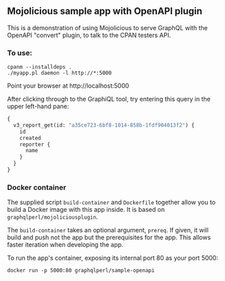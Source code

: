 ## Mojolicious sample app with OpenAPI plugin

This is a demonstration of using Mojolicious to serve GraphQL with the
OpenAPI "convert" plugin, to talk to the CPAN testers API.

### To use:

```shell
cpanm --installdeps .
./myapp.pl daemon -l http://*:5000
```

Point your browser at http://localhost:5000

After clicking through to the GraphiQL tool, try entering this query in
the upper left-hand pane:

```graphql
{
  v3_report_get(id: "a35ce723-6bf8-1014-858b-1fdf904013f2") {
    id
    created
    reporter {
      name
    }
  }
}
```

### Docker container

The supplied script `build-container` and `Dockerfile` together allow
you to build a Docker image with this app inside. It is based on
`graphqlperl/mojoliciousplugin`.

The `build-container` takes an optional argument, `prereq`. If given, it
will build and push not the app but the prerequisites for the app. This
allows faster iteration when developing the app.

To run the app's container, exposing its internal port 80 as your port 5000:

```shell
docker run -p 5000:80 graphqlperl/sample-openapi
```
